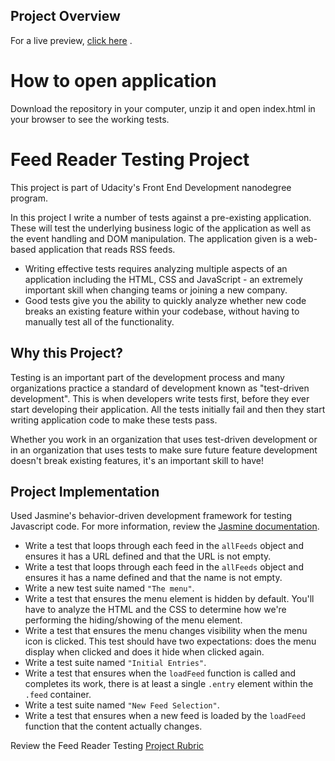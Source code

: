 ## Project Overview

For a live preview, [click here](https://assadab.github.io/fend_feedreader-testing/) .

# How to open application

Download the repository in your computer, unzip it and open index.html in your browser to see the working tests.

# Feed Reader Testing Project

This project is part of Udacity's Front End Development nanodegree program.

In this project I write a number of tests against a pre-existing application. These will test the underlying business logic of the application as well as the event handling and DOM manipulation. The application given is a web-based application that reads RSS feeds. 

* Writing effective tests requires analyzing multiple aspects of an application including the HTML, CSS and JavaScript - an extremely important skill when changing teams or joining a new company.
* Good tests give you the ability to quickly analyze whether new code breaks an existing feature within your codebase, without having to manually test all of the functionality.


## Why this Project?

Testing is an important part of the development process and many organizations practice a standard of development known as "test-driven development". This is when developers write tests first, before they ever start developing their application. All the tests initially fail and then they start writing application code to make these tests pass.

Whether you work in an organization that uses test-driven development or in an organization that uses tests to make sure future feature development doesn't break existing features, it's an important skill to have!

## Project Implementation

Used Jasmine's behavior-driven development framework for testing Javascript code. For more information, review the [Jasmine documentation](http://jasmine.github.io).

* Write a test that loops through each feed in the `allFeeds` object and ensures it has a URL defined and that the URL is not empty.
* Write a test that loops through each feed in the `allFeeds` object and ensures it has a name defined and that the name is not empty.
* Write a new test suite named `"The menu"`.
* Write a test that ensures the menu element is hidden by default. You'll have to analyze the HTML and the CSS to determine how we're performing the hiding/showing of the menu element.
* Write a test that ensures the menu changes visibility when the menu icon is clicked. This test should have two expectations: does the menu display when clicked and does it hide when clicked again.
* Write a test suite named `"Initial Entries"`.
* Write a test that ensures when the `loadFeed` function is called and completes its work, there is at least a single `.entry` element within the `.feed` container.
* Write a test suite named `"New Feed Selection"`.
* Write a test that ensures when a new feed is loaded by the `loadFeed` function that the content actually changes.



Review the Feed Reader Testing [Project Rubric](https://review.udacity.com/#!/projects/3442558598/rubric)

